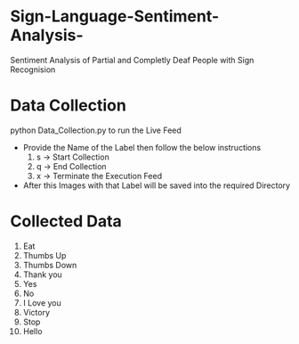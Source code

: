 # Sign-Language-Sentiment-Analysis-
Sentiment Analysis of Partial and Completly Deaf People with Sign Recognision

# Data Collection

python Data_Collection.py to run the Live Feed

- Provide the Name of the Label then follow the below instructions
    1. s -> Start Collection
    2. q -> End Collection
    3. x -> Terminate the Execution Feed
- After this Images with that Label will be saved into the required Directory

# Collected Data

1. Eat
2. Thumbs Up
3. Thumbs Down 
4. Thank you
5. Yes
6. No
7. I Love you
8. Victory
9. Stop
10. Hello
